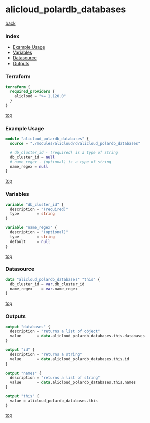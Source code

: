 # alicloud_polardb_databases

[back](../alicloud.md)

### Index

- [Example Usage](#example-usage)
- [Variables](#variables)
- [Datasource](#datasource)
- [Outputs](#outputs)

### Terraform

```terraform
terraform {
  required_providers {
    alicloud = ">= 1.120.0"
  }
}
```

[top](#index)

### Example Usage

```terraform
module "alicloud_polardb_databases" {
  source = "./modules/alicloud/d/alicloud_polardb_databases"

  # db_cluster_id - (required) is a type of string
  db_cluster_id = null
  # name_regex - (optional) is a type of string
  name_regex = null
}
```

[top](#index)

### Variables

```terraform
variable "db_cluster_id" {
  description = "(required)"
  type        = string
}

variable "name_regex" {
  description = "(optional)"
  type        = string
  default     = null
}
```

[top](#index)

### Datasource

```terraform
data "alicloud_polardb_databases" "this" {
  db_cluster_id = var.db_cluster_id
  name_regex    = var.name_regex
}
```

[top](#index)

### Outputs

```terraform
output "databases" {
  description = "returns a list of object"
  value       = data.alicloud_polardb_databases.this.databases
}

output "id" {
  description = "returns a string"
  value       = data.alicloud_polardb_databases.this.id
}

output "names" {
  description = "returns a list of string"
  value       = data.alicloud_polardb_databases.this.names
}

output "this" {
  value = alicloud_polardb_databases.this
}
```

[top](#index)